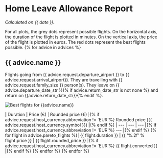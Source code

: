 # Home Leave Allowance Report

_Calculated on {{ date }}._

For all plots, the grey dots represent possible flights. On the horizontal axis, the duration of the flight is plotted in minutes. On the vertical axis, the price of the flight is plotted in euros. The red dots represent the best flights possible.
{% for advice in advices %}
## {{ advice.name }}

Flights going from {{ advice.request.departure_airport }} to {{ advice.request.arrival_airport}}. They are travelling with {{ advice.request.family_size }} person(s). They leave on {{ advice.departure_date_str }}{% if advice.return_date_str is not none %} and return on {{advice.return_date_str}}{% endif %}.

![Best flights for {{advice.name}}]({{advice.pareto_path}})

| Duration | Price (€) | Rounded price (€) |{% if advice.request.host_currency.abbreviation != 'EUR'%} Rounded price ({{ advice.request.host_currency.symbol }}) |{% endif %}
| --- | --- | --- |{% if advice.request.host_currency.abbreviation != 'EUR'%} --- |{% endif %}
{% for flight in advice.pareto_flights %}| {{ flight.duration }} | {{ '%.2f' % flight.price }} | {{ flight.rounded_price }} |{% if advice.request.host_currency.abbreviation != 'EUR'%} {{ flight.converted }} |{% endif %}
{% endfor %}
{% endfor %}
